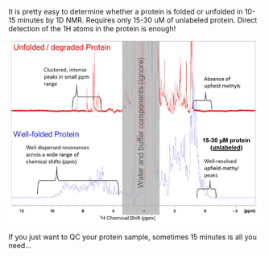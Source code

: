 It is pretty easy to determine whether a protein is folded or unfolded in 10-15 minutes by 1D NMR. 
Requires only 15-30 uM of unlabeled protein.
Direct detection of the 1H atoms in the protein is enough!

![](images/1D_protein_QC.jpeg)

If you just want to QC your protein sample, sometimes 15 minutes is all you need... 
